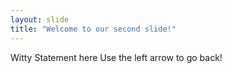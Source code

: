 ```yaml
---
layout: slide
title: "Welcome to our second slide!"
---
```

Witty Statement here
Use the left arrow to go back!
